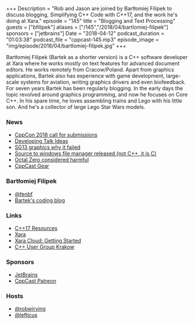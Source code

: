 +++
Description = "Rob and Jason are joined by Bartłomiej Filipek to discuss blogging, Simplifying C++ Code with C++17, and the work he's doing at Xara."
episode = "145"
title = "Blogging and Text Processing"
guests = ["bfilipek"]
aliases = ["/145","/2018/04/bartlomiej-filipek"]
sponsors = ["jetbrains"]
Date = "2018-04-12"
podcast_duration = "01:03:38"
podcast_file = "cppcast-145.mp3"
episode_image = "img/episode/2018/04/bartlomiej-filipek.jpg"
+++

Bartłomiej Filipek (Bartek as a shorter version) is a C++ software developer at Xara where he works mostly on text features for advanced document editors. He works remotely from Cracow/Poland. 
Apart from graphics applications, Bartek also has experience with game development, large-scale systems for aviation, writing graphics drivers and even biofeedback.
For seven years Bartek has been regularly blogging. In the early days the topic revolved around graphics programming, and now he focuses on Core C++. 
In his spare time, he loves assembling trains and Lego with his little son. And he's a collector of large Lego Star Wars models.

### News ###

 - [CppCon 2018 call for submissions](https://cppcon.org/cfs2018/)
 - [Developing Talk Ideas](http://slashslash.info/2018/04/talk_ideas/)
 - [SG13 graphics why it failed](https://www.reddit.com/r/cpp/comments/89q6wr/sg13_2d_graphics_why_it_failed/)
 - [Source to windows file manager released (not C++, it is C)](https://github.com/Microsoft/winfile)
 - [Octal Zero considered harmful](https://florianjw.de/en/octal_zero_considered_harmfull.html)
 - [CppCast Gear](https://shop.spreadshirt.com/CppCast/)
 
### Bartłomiej Filipek ###

 - [@fenbf](https://twitter.com/fenbf)
 - [Bartek's coding blog](https://www.bfilipek.com/)

### Links ###

 - [C++17 Resources](https://www.bfilipek.com/p/cpp17.html)
 - [Xara](http://www.xara.com/)
 - [Xara Cloud: Getting Started](http://shared.xara.com/SjOgDeu29z/)
 - [C++ User Group Krakow](https://www.meetup.com/C-User-Group-Cracow/)

### Sponsors ###

- [JetBrains](https://www.jetbrains.com/cpp/?utm_source=cppcast&utm_medium=podcast&utm_content=cppcast-podcast&utm_campaign=cpp)
- [CppCast Patreon](https://www.patreon.com/CppCast)

### Hosts ###

- [@robwirving](https://twitter.com/robwirving)
- [@lefticus](https://twitter.com/lefticus)

